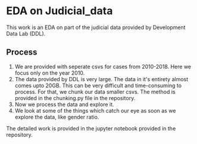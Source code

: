 # EDA on Judicial_data
This work is an EDA on part of the judicial data provided by Development Data Lab (DDL).

## Process
1. We are provided with seperate csvs for cases from 2010-2018. Here we focus only on the year 2010.
2. The data provided by DDL is very large. The data in it's entirety almost comes upto 20GB. This can be very difficult and time-consuming to process. For that, we chunk our data smaller csvs. The method is provided in the chunking.py file in the repository.
3. Now we process the data and explore it.
4. We look at some of the things which catch our eye as soon as we explore the data, like gender ratio.

The detailed work is provided in the jupyter notebook provided in the repository.
